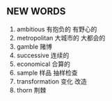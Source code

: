 ## NEW WORDS

1. ambitious 有抱负的 有野心的
2. metropolitan 大城市的 大都会的
3. gamble 赌博
4. successive 连续的
5. economical 合算的
6. sample 样品 抽样检查
7. transformation 变化 改造
8. thorn 荆棘
